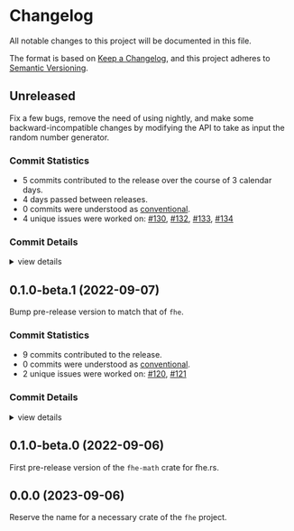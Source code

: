 # Changelog

All notable changes to this project will be documented in this file.

The format is based on [Keep a Changelog](https://keepachangelog.com/en/1.0.0/),
and this project adheres to [Semantic Versioning](https://semver.org/spec/v2.0.0.html).

## Unreleased

Fix a few bugs, remove the need of using nightly, and make some backward-incompatible changes by modifying the API to take as input the random number generator.

### Commit Statistics

<csr-read-only-do-not-edit/>

 - 5 commits contributed to the release over the course of 3 calendar days.
 - 4 days passed between releases.
 - 0 commits were understood as [conventional](https://www.conventionalcommits.org).
 - 4 unique issues were worked on: [#130](https://github.com/tlepoint/fhe.rs/issues/130), [#132](https://github.com/tlepoint/fhe.rs/issues/132), [#133](https://github.com/tlepoint/fhe.rs/issues/133), [#134](https://github.com/tlepoint/fhe.rs/issues/134)

### Commit Details

<csr-read-only-do-not-edit/>

<details><summary>view details</summary>

 * **[#130](https://github.com/tlepoint/fhe.rs/issues/130)**
    - Remove some nightly features, see #117 ([`6361fa3`](https://github.com/tlepoint/fhe.rs/commit/6361fa3ce322b16551cfe4856a49e3933d85c872))
 * **[#132](https://github.com/tlepoint/fhe.rs/issues/132)**
    - Remove the nightly features, except for code coverage and formatting ([`b573138`](https://github.com/tlepoint/fhe.rs/commit/b573138d682e69c3553c2e4ae4a1b7f7a65dbe5d))
 * **[#133](https://github.com/tlepoint/fhe.rs/issues/133)**
    - Explicitely specify the RNG everytime randomness is involved. Fixes #128 ([`8aafe43`](https://github.com/tlepoint/fhe.rs/commit/8aafe4396d0b771e6aa25257c7daa61c109eb367))
 * **[#134](https://github.com/tlepoint/fhe.rs/issues/134)**
    - Remove unnecessary casting by defining more conversions ([`f7cddb3`](https://github.com/tlepoint/fhe.rs/commit/f7cddb358f2ce28483944f99e223c07ae41b0c1c))
 * **Uncategorized**
    - Bump all version to beta.3 ([`fc63e4e`](https://github.com/tlepoint/fhe.rs/commit/fc63e4ea6acbb3e9dda83a65cafdf63a081836f2))
</details>

## 0.1.0-beta.1 (2022-09-07)

Bump pre-release version to match that of `fhe`.

### Commit Statistics

<csr-read-only-do-not-edit/>

 - 9 commits contributed to the release.
 - 0 commits were understood as [conventional](https://www.conventionalcommits.org).
 - 2 unique issues were worked on: [#120](https://github.com/tlepoint/fhe.rs/issues/120), [#121](https://github.com/tlepoint/fhe.rs/issues/121)

### Commit Details

<csr-read-only-do-not-edit/>

<details><summary>view details</summary>

 * **[#120](https://github.com/tlepoint/fhe.rs/issues/120)**
    - Move internal to crates as they would be published, add changelog ([`cd3ba02`](https://github.com/tlepoint/fhe.rs/commit/cd3ba026d01275672e0c3f5e1d32aa473cde7978))
 * **[#121](https://github.com/tlepoint/fhe.rs/issues/121)**
    - Remove features, remove utilities crate, bump versions ([`570943a`](https://github.com/tlepoint/fhe.rs/commit/570943ae1822888a2ccb27412619ab3355b3ea3a))
 * **Uncategorized**
    - Release fhe-math v0.1.0-beta.1 ([`1b35a2e`](https://github.com/tlepoint/fhe.rs/commit/1b35a2ebd5e2c4d3821e6c967684fdc6e0a77441))
    - Add changelog entry for fhe-math ([`3abb768`](https://github.com/tlepoint/fhe.rs/commit/3abb768ecd236e854bc1c1baa28f2646fb81ecd6))
    - Release fhe-traits v0.1.0-beta.0, fhe-util v0.1.0-beta.0, fhe-math v0.1.0-beta.0, fhe v0.1.0-beta.0 ([`e81e1c6`](https://github.com/tlepoint/fhe.rs/commit/e81e1c60769e63c52ad3885d16249161074ca293))
    - Write changelog ([`ef65eb4`](https://github.com/tlepoint/fhe.rs/commit/ef65eb4b14fd52dfe3796d6c782127d38e551f69))
    - Adjusting changelogs prior to release of fhe-traits v0.1.0-beta.0, fhe-util v0.1.0-beta.0, fhe-math v0.1.0-beta.0, fhe v0.1.0-beta.0 ([`4c9ed5b`](https://github.com/tlepoint/fhe.rs/commit/4c9ed5bc57ccaa4a9d9ac98e4883f6c5c2136b5b))
    - Update changelog ([`85a00a1`](https://github.com/tlepoint/fhe.rs/commit/85a00a1b8113e4dc8b1d4e9d19fc6c354fb6ae0e))
    - Switch version to a pre-release number ([`cd8d3b2`](https://github.com/tlepoint/fhe.rs/commit/cd8d3b2d383367239436adcc2508bdbe816b9981))
</details>

## 0.1.0-beta.0 (2022-09-06)

First pre-release version of the `fhe-math` crate for fhe.rs.

## 0.0.0 (2023-09-06)

Reserve the name for a necessary crate of the `fhe` project.

